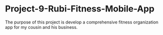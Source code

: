 # Project-9-Rubi-Fitness-Mobile-App
The purpose of this project is develop a comprehensive fitness organization app for my cousin and his business.
